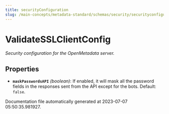 ```yaml
---
title: securityConfiguration
slug: /main-concepts/metadata-standard/schemas/security/securityconfiguration
---
```


# ValidateSSLClientConfig

*Security configuration for the OpenMetadata server.*

## Properties

- **`maskPasswordsAPI`** *(boolean)*: If enabled, it will mask all the password fields in the responses sent from the API except for the bots. Default: `false`.


Documentation file automatically generated at 2023-07-07 05:50:35.981927.
